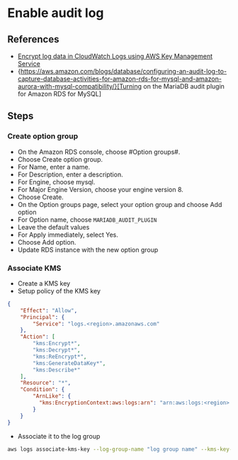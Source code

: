 # Enable audit log

## References

- [Encrypt log data in CloudWatch Logs using AWS Key Management Service]( https://docs.aws.amazon.com/AmazonCloudWatch/latest/logs/encrypt-log-data-kms.html#associate-cmk )
- {https://aws.amazon.com/blogs/database/configuring-an-audit-log-to-capture-database-activities-for-amazon-rds-for-mysql-and-amazon-aurora-with-mysql-compatibility/}[Turning on the MariaDB audit plugin for Amazon RDS for MySQL]

## Steps

### Create option group

- On the Amazon RDS console, choose #Option groups#.
- Choose Create option group.
- For Name, enter a name.
- For Description, enter a description.
- For Engine, choose mysql.
- For Major Engine Version, choose your engine version 8.
- Choose Create.
- On the Option groups page, select your option group and choose Add option
- For Option name, choose `MARIADB_AUDIT_PLUGIN`
- Leave the default values
- For Apply immediately, select Yes.
- Choose Add option.
- Update RDS instance with the new option group

### Associate KMS

- Create a KMS key
- Setup policy of the KMS key

```json
{
    "Effect": "Allow",
    "Principal": {
        "Service": "logs.<region>.amazonaws.com"
    },
    "Action": [
        "kms:Encrypt*",
        "kms:Decrypt*",
        "kms:ReEncrypt*",
        "kms:GenerateDataKey*",
        "kms:Describe*"
    ],
    "Resource": "*",
    "Condition": {
        "ArnLike": {
          "kms:EncryptionContext:aws:logs:arn": "arn:aws:logs:<region>:<account-id>:log-group:<log-group-name>"
        }
    }
}
```

- Associate it to the log group

```bash
aws logs associate-kms-key --log-group-name "log group name" --kms-key-id "key-arn"
```

